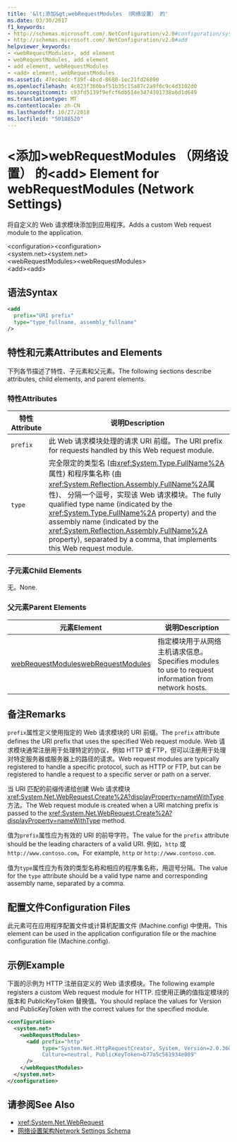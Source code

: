 ```yaml
---
title: '&lt;添加&gt;webRequestModules （网络设置） 的'
ms.date: 03/30/2017
f1_keywords:
- http://schemas.microsoft.com/.NetConfiguration/v2.0#configuration/system.net/webRequestModules/add
- http://schemas.microsoft.com/.NetConfiguration/v2.0#add
helpviewer_keywords:
- <webRequestModules>, add element
- webRequestModules, add element
- add element, webRequestModules
- <add> element, webRequestModules
ms.assetid: 47ec4adc-f39f-4bcd-8680-1ec21fd26890
ms.openlocfilehash: 4c823f366baf51b35c15a87c2a9f6c9c4d3102d0
ms.sourcegitcommit: c93fd5139f9efcf6db514e3474301738a6d1d649
ms.translationtype: MT
ms.contentlocale: zh-CN
ms.lasthandoff: 10/27/2018
ms.locfileid: "50188520"
---
```

# <a name="ltaddgt-element-for-webrequestmodules-network-settings"></a><span data-ttu-id="491be-102">&lt;添加&gt;webRequestModules （网络设置） 的</span><span class="sxs-lookup"><span data-stu-id="491be-102">&lt;add&gt; Element for webRequestModules (Network Settings)</span></span>
<span data-ttu-id="491be-103">将自定义的 Web 请求模块添加到应用程序。</span><span class="sxs-lookup"><span data-stu-id="491be-103">Adds a custom Web request module to the application.</span></span>  
  
 <span data-ttu-id="491be-104">\<configuration></span><span class="sxs-lookup"><span data-stu-id="491be-104">\<configuration></span></span>  
<span data-ttu-id="491be-105">\<system.net></span><span class="sxs-lookup"><span data-stu-id="491be-105">\<system.net></span></span>  
<span data-ttu-id="491be-106">\<webRequestModules></span><span class="sxs-lookup"><span data-stu-id="491be-106">\<webRequestModules></span></span>  
<span data-ttu-id="491be-107">\<add></span><span class="sxs-lookup"><span data-stu-id="491be-107">\<add></span></span>  
  
## <a name="syntax"></a><span data-ttu-id="491be-108">语法</span><span class="sxs-lookup"><span data-stu-id="491be-108">Syntax</span></span>  
  
```xml  
<add   
  prefix="URI prefix"   
  type="type_fullname, assembly_fullname"   
/>  
```  
  
## <a name="attributes-and-elements"></a><span data-ttu-id="491be-109">特性和元素</span><span class="sxs-lookup"><span data-stu-id="491be-109">Attributes and Elements</span></span>  
 <span data-ttu-id="491be-110">下列各节描述了特性、子元素和父元素。</span><span class="sxs-lookup"><span data-stu-id="491be-110">The following sections describe attributes, child elements, and parent elements.</span></span>  
  
### <a name="attributes"></a><span data-ttu-id="491be-111">特性</span><span class="sxs-lookup"><span data-stu-id="491be-111">Attributes</span></span>  
  
|<span data-ttu-id="491be-112">**特性**</span><span class="sxs-lookup"><span data-stu-id="491be-112">**Attribute**</span></span>|<span data-ttu-id="491be-113">**说明**</span><span class="sxs-lookup"><span data-stu-id="491be-113">**Description**</span></span>|  
|-------------------|---------------------|  
|`prefix`|<span data-ttu-id="491be-114">此 Web 请求模块处理的请求 URI 前缀。</span><span class="sxs-lookup"><span data-stu-id="491be-114">The URI prefix for requests handled by this Web request module.</span></span>|  
|`type`|<span data-ttu-id="491be-115">完全限定的类型名 (由<xref:System.Type.FullName%2A>属性) 和程序集名称 (由<xref:System.Reflection.Assembly.FullName%2A>属性)、 分隔一个逗号，实现该 Web 请求模块。</span><span class="sxs-lookup"><span data-stu-id="491be-115">The fully qualified type name (indicated by the <xref:System.Type.FullName%2A> property) and the assembly name (indicated by the <xref:System.Reflection.Assembly.FullName%2A> property), separated by a comma, that implements this Web request module.</span></span>|  
  
### <a name="child-elements"></a><span data-ttu-id="491be-116">子元素</span><span class="sxs-lookup"><span data-stu-id="491be-116">Child Elements</span></span>  
 <span data-ttu-id="491be-117">无。</span><span class="sxs-lookup"><span data-stu-id="491be-117">None.</span></span>  
  
### <a name="parent-elements"></a><span data-ttu-id="491be-118">父元素</span><span class="sxs-lookup"><span data-stu-id="491be-118">Parent Elements</span></span>  
  
|<span data-ttu-id="491be-119">**元素**</span><span class="sxs-lookup"><span data-stu-id="491be-119">**Element**</span></span>|<span data-ttu-id="491be-120">**说明**</span><span class="sxs-lookup"><span data-stu-id="491be-120">**Description**</span></span>|  
|-----------------|---------------------|  
|[<span data-ttu-id="491be-121">webRequestModules</span><span class="sxs-lookup"><span data-stu-id="491be-121">webRequestModules</span></span>](../../../../../docs/framework/configure-apps/file-schema/network/webrequestmodules-element-network-settings.md)|<span data-ttu-id="491be-122">指定模块用于从网络主机请求信息。</span><span class="sxs-lookup"><span data-stu-id="491be-122">Specifies modules to use to request information from network hosts.</span></span>|  
  
## <a name="remarks"></a><span data-ttu-id="491be-123">备注</span><span class="sxs-lookup"><span data-stu-id="491be-123">Remarks</span></span>  
 <span data-ttu-id="491be-124">`prefix`属性定义使用指定的 Web 请求模块的 URI 前缀。</span><span class="sxs-lookup"><span data-stu-id="491be-124">The `prefix` attribute defines the URI prefix that uses the specified Web request module.</span></span> <span data-ttu-id="491be-125">Web 请求模块通常注册用于处理特定的协议，例如 HTTP 或 FTP，但可以注册用于处理对特定服务器或服务器上的路径的请求。</span><span class="sxs-lookup"><span data-stu-id="491be-125">Web request modules are typically registered to handle a specific protocol, such as HTTP or FTP, but can be registered to handle a request to a specific server or path on a server.</span></span>  
  
 <span data-ttu-id="491be-126">当 URI 匹配的前缀传递给创建 Web 请求模块<xref:System.Net.WebRequest.Create%2A?displayProperty=nameWithType>方法。</span><span class="sxs-lookup"><span data-stu-id="491be-126">The Web request module is created when a URI matching prefix is passed to the <xref:System.Net.WebRequest.Create%2A?displayProperty=nameWithType> method.</span></span>  
  
 <span data-ttu-id="491be-127">值为`prefix`属性应为有效的 URI 的前导字符。</span><span class="sxs-lookup"><span data-stu-id="491be-127">The value for the `prefix` attribute should be the leading characters of a valid URI.</span></span> <span data-ttu-id="491be-128">例如，`http` 或 `http://www.contoso.com`。</span><span class="sxs-lookup"><span data-stu-id="491be-128">For example, `http` or `http://www.contoso.com`.</span></span>
  
 <span data-ttu-id="491be-129">值为`type`属性应为有效的类型名称和相应的程序集名称，用逗号分隔。</span><span class="sxs-lookup"><span data-stu-id="491be-129">The value for the `type` attribute should be a valid type name and corresponding assembly name, separated by a comma.</span></span>
  
## <a name="configuration-files"></a><span data-ttu-id="491be-130">配置文件</span><span class="sxs-lookup"><span data-stu-id="491be-130">Configuration Files</span></span>  
 <span data-ttu-id="491be-131">此元素可在应用程序配置文件或计算机配置文件 (Machine.config) 中使用。</span><span class="sxs-lookup"><span data-stu-id="491be-131">This element can be used in the application configuration file or the machine configuration file (Machine.config).</span></span>  
  
## <a name="example"></a><span data-ttu-id="491be-132">示例</span><span class="sxs-lookup"><span data-stu-id="491be-132">Example</span></span>  
 <span data-ttu-id="491be-133">下面的示例为 HTTP 注册自定义的 Web 请求模块。</span><span class="sxs-lookup"><span data-stu-id="491be-133">The following example registers a custom Web request module for HTTP.</span></span> <span data-ttu-id="491be-134">应使用正确的值指定模块的版本和 PublicKeyToken 替换值。</span><span class="sxs-lookup"><span data-stu-id="491be-134">You should replace the values for Version and PublicKeyToken with the correct values for the specified module.</span></span>  
  
```xml  
<configuration>  
  <system.net>  
    <webRequestModules>  
      <add prefix="http"  
           type="System.Net.HttpRequestCreator, System, Version=2.0.3600.0,  
           Culture=neutral, PublicKeyToken=b77a5c561934e089"  
      />  
    </webRequestModules>  
  </system.net>  
</configuration>  
```  
  
## <a name="see-also"></a><span data-ttu-id="491be-135">请参阅</span><span class="sxs-lookup"><span data-stu-id="491be-135">See Also</span></span>  
- <xref:System.Net.WebRequest>  
- [<span data-ttu-id="491be-136">网络设置架构</span><span class="sxs-lookup"><span data-stu-id="491be-136">Network Settings Schema</span></span>](../../../../../docs/framework/configure-apps/file-schema/network/index.md)
